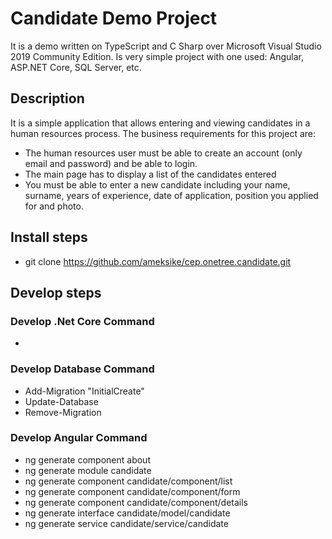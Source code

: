 # Candidate Demo Project
It is a demo written on TypeScript and C Sharp over Microsoft Visual Studio 2019 Community Edition. Is very simple project with one used: Angular, ASP.NET Core, SQL Server, etc.

## Description 
It is a simple application that allows entering and viewing candidates in a human resources process. The business requirements for this project are:
* The human resources user must be able to create an account (only email and password) and be able to login.
* The main page has to display a list of the candidates entered
* You must be able to enter a new candidate including your name, surname, years of experience, date of application, position you applied for and photo.


## Install steps
- git clone https://github.com/ameksike/cep.onetree.candidate.git



## Develop steps
### Develop .Net Core Command
- 

### Develop Database Command
- Add-Migration "InitialCreate" 
- Update-Database
- Remove-Migration

### Develop Angular Command
- ng generate component about
- ng generate module candidate
- ng generate component candidate/component/list
- ng generate component candidate/component/form
- ng generate component candidate/component/details
- ng generate interface candidate/model/candidate
- ng generate service   candidate/service/candidate



